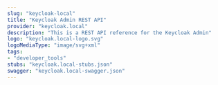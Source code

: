 ```yaml
---
slug: "keycloak-local"
title: "Keycloak Admin REST API"
provider: "keycloak.local"
description: "This is a REST API reference for the Keycloak Admin"
logo: "keycloak.local-logo.svg"
logoMediaType: "image/svg+xml"
tags:
- "developer_tools"
stubs: "keycloak.local-stubs.json"
swagger: "keycloak.local-swagger.json"
---
```

